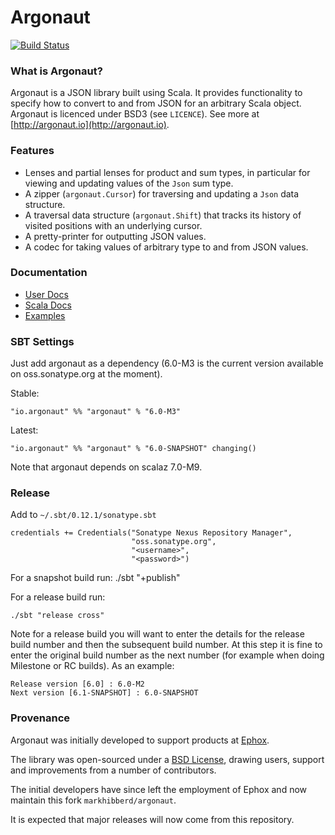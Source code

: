 # Argonaut

[![Build Status](https://travis-ci.org/markhibberd/argonaut.png)](https://travis-ci.org/markhibberd/argonaut)



### What is Argonaut?

Argonaut is a JSON library built using Scala. It provides functionality to specify how to convert to and from JSON for an arbitrary Scala object. Argonaut is licenced under BSD3 (see `LICENCE`). See more at [http://argonaut.io](http://argonaut.io).


### Features

* Lenses and partial lenses for product and sum types, in particular for viewing and updating values of the `Json` sum type.
* A zipper (`argonaut.Cursor`) for traversing and updating a `Json` data structure.
* A traversal data structure (`argonaut.Shift`) that tracks its history of visited positions with an underlying cursor.
* A pretty-printer for outputting JSON values.
* A codec for taking values of arbitrary type to and from JSON values.


### Documentation

* [User Docs](http://argonaut.io/doc/)
* [Scala Docs](http://argonaut.io/scaladocs/)
* [Examples](https://github.com/markhibberd/argonaut/tree/master/src/test/scala/argonaut/example)


### SBT Settings

Just add argonaut as a dependency (6.0-M3 is the current version available on oss.sonatype.org at the moment).

Stable:

    "io.argonaut" %% "argonaut" % "6.0-M3"

Latest:

    "io.argonaut" %% "argonaut" % "6.0-SNAPSHOT" changing()


Note that argonaut depends on scalaz 7.0-M9.


### Release

Add to `~/.sbt/0.12.1/sonatype.sbt`


    credentials += Credentials("Sonatype Nexus Repository Manager",
                               "oss.sonatype.org",
                               "<username>",
                               "<password>")


For a snapshot build run:
    ./sbt "+publish"

For a release build run:

    ./sbt "release cross"

Note for a release build you will want to enter the details for the
release build number and then the subsequent build number. At this
step it is fine to enter the original build number as the next number
(for example when doing Milestone or RC builds). As an example:

    Release version [6.0] : 6.0-M2
    Next version [6.1-SNAPSHOT] : 6.0-SNAPSHOT


### Provenance

Argonaut was initially developed to support products at [Ephox](http://ephox.com).

The library was open-sourced under a [BSD License](https://github.com/markhibberd/argonaut/blob/master/LICENSE), drawing users, support and improvements from a number of contributors.

The initial developers have since left the employment of Ephox and now maintain this fork `markhibberd/argonaut`.

It is expected that major releases will now come from this repository.
